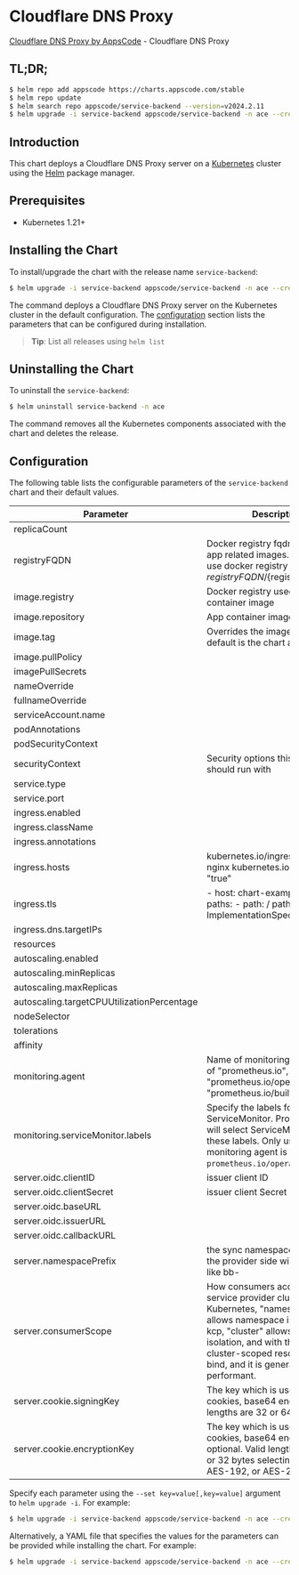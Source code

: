 # Cloudflare DNS Proxy

[Cloudflare DNS Proxy by AppsCode](https://github.com/bytebuilders) - Cloudflare DNS Proxy

## TL;DR;

```bash
$ helm repo add appscode https://charts.appscode.com/stable
$ helm repo update
$ helm search repo appscode/service-backend --version=v2024.2.11
$ helm upgrade -i service-backend appscode/service-backend -n ace --create-namespace --version=v2024.2.11
```

## Introduction

This chart deploys a Cloudflare DNS Proxy server on a [Kubernetes](http://kubernetes.io) cluster using the [Helm](https://helm.sh) package manager.

## Prerequisites

- Kubernetes 1.21+

## Installing the Chart

To install/upgrade the chart with the release name `service-backend`:

```bash
$ helm upgrade -i service-backend appscode/service-backend -n ace --create-namespace --version=v2024.2.11
```

The command deploys a Cloudflare DNS Proxy server on the Kubernetes cluster in the default configuration. The [configuration](#configuration) section lists the parameters that can be configured during installation.

> **Tip**: List all releases using `helm list`

## Uninstalling the Chart

To uninstall the `service-backend`:

```bash
$ helm uninstall service-backend -n ace
```

The command removes all the Kubernetes components associated with the chart and deletes the release.

## Configuration

The following table lists the configurable parameters of the `service-backend` chart and their default values.

|                 Parameter                  |                                                                                                                     Description                                                                                                                      |                                                                       Default                                                                       |
|--------------------------------------------|------------------------------------------------------------------------------------------------------------------------------------------------------------------------------------------------------------------------------------------------------|-----------------------------------------------------------------------------------------------------------------------------------------------------|
| replicaCount                               |                                                                                                                                                                                                                                                      | <code>1</code>                                                                                                                                      |
| registryFQDN                               | Docker registry fqdn used to pull app related images. Set this to use docker registry hosted at ${registryFQDN}/${registry}/${image}                                                                                                                 | <code>ghcr.io</code>                                                                                                                                |
| image.registry                             | Docker registry used to pull app container image                                                                                                                                                                                                     | <code>appscode</code>                                                                                                                               |
| image.repository                           | App container image                                                                                                                                                                                                                                  | <code>service-provider</code>                                                                                                                       |
| image.tag                                  | Overrides the image tag whose default is the chart appVersion.                                                                                                                                                                                       | <code>""</code>                                                                                                                                     |
| image.pullPolicy                           |                                                                                                                                                                                                                                                      | <code>IfNotPresent</code>                                                                                                                           |
| imagePullSecrets                           |                                                                                                                                                                                                                                                      | <code>[]</code>                                                                                                                                     |
| nameOverride                               |                                                                                                                                                                                                                                                      | <code>""</code>                                                                                                                                     |
| fullnameOverride                           |                                                                                                                                                                                                                                                      | <code>""</code>                                                                                                                                     |
| serviceAccount.name                        |                                                                                                                                                                                                                                                      | <code>""</code>                                                                                                                                     |
| podAnnotations                             |                                                                                                                                                                                                                                                      | <code>{}</code>                                                                                                                                     |
| podSecurityContext                         |                                                                                                                                                                                                                                                      | <code>{}</code>                                                                                                                                     |
| securityContext                            | Security options this container should run with                                                                                                                                                                                                      | <code>{"allowPrivilegeEscalation":false,"capabilities":{"drop":["ALL"]},"readOnlyRootFilesystem":true,"runAsNonRoot":true,"runAsUser":65534}</code> |
| service.type                               |                                                                                                                                                                                                                                                      | <code>ClusterIP</code>                                                                                                                              |
| service.port                               |                                                                                                                                                                                                                                                      | <code>80</code>                                                                                                                                     |
| ingress.enabled                            |                                                                                                                                                                                                                                                      | <code>false</code>                                                                                                                                  |
| ingress.className                          |                                                                                                                                                                                                                                                      | <code>""</code>                                                                                                                                     |
| ingress.annotations                        |                                                                                                                                                                                                                                                      | <code>{}</code>                                                                                                                                     |
| ingress.hosts                              | kubernetes.io/ingress.class: nginx kubernetes.io/tls-acme: "true"                                                                                                                                                                                    | <code>[]</code>                                                                                                                                     |
| ingress.tls                                | - host: chart-example.local paths: - path: / pathType: ImplementationSpecific                                                                                                                                                                        | <code>[]</code>                                                                                                                                     |
| ingress.dns.targetIPs                      |                                                                                                                                                                                                                                                      | <code>[]</code>                                                                                                                                     |
| resources                                  |                                                                                                                                                                                                                                                      | <code>{}</code>                                                                                                                                     |
| autoscaling.enabled                        |                                                                                                                                                                                                                                                      | <code>false</code>                                                                                                                                  |
| autoscaling.minReplicas                    |                                                                                                                                                                                                                                                      | <code>1</code>                                                                                                                                      |
| autoscaling.maxReplicas                    |                                                                                                                                                                                                                                                      | <code>100</code>                                                                                                                                    |
| autoscaling.targetCPUUtilizationPercentage |                                                                                                                                                                                                                                                      | <code>80</code>                                                                                                                                     |
| nodeSelector                               |                                                                                                                                                                                                                                                      | <code>{}</code>                                                                                                                                     |
| tolerations                                |                                                                                                                                                                                                                                                      | <code>[]</code>                                                                                                                                     |
| affinity                                   |                                                                                                                                                                                                                                                      | <code>{}</code>                                                                                                                                     |
| monitoring.agent                           | Name of monitoring agent (one of "prometheus.io", "prometheus.io/operator", "prometheus.io/builtin")                                                                                                                                                 | <code>""</code>                                                                                                                                     |
| monitoring.serviceMonitor.labels           | Specify the labels for ServiceMonitor. Prometheus crd will select ServiceMonitor using these labels. Only usable when monitoring agent is `prometheus.io/operator`.                                                                                  | <code>{}</code>                                                                                                                                     |
| server.oidc.clientID                       | issuer client ID                                                                                                                                                                                                                                     | <code>""</code>                                                                                                                                     |
| server.oidc.clientSecret                   | issuer client Secret                                                                                                                                                                                                                                 | <code>""</code>                                                                                                                                     |
| server.oidc.baseURL                        |                                                                                                                                                                                                                                                      | <code>"https://api.appscode.com"</code>                                                                                                             |
| server.oidc.issuerURL                      |                                                                                                                                                                                                                                                      | <code>"https://accounts.appscode.com/"</code>                                                                                                       |
| server.oidc.callbackURL                    |                                                                                                                                                                                                                                                      | <code>"https://bind.appscode.com/callback"</code>                                                                                                   |
| server.namespacePrefix                     | the sync namespace created in the provider side will be named like bb-<some-hash>                                                                                                                                                                    | <code>"ace-"</code>                                                                                                                                 |
| server.consumerScope                       | How consumers access the service provider cluster. In Kubernetes, "namespaced" allows namespace isolation. In kcp, "cluster" allows workspace isolation, and with that allows cluster-scoped resources to bind, and it is generally more performant. | <code>"Namespaced"</code>                                                                                                                           |
| server.cookie.signingKey                   | The key which is used to sign cookies, base64 encoded. Valid lengths are 32 or 64 bytes.                                                                                                                                                             | <code>""</code>                                                                                                                                     |
| server.cookie.encryptionKey                | The key which is used to encrypt cookies, base64 encoded, optional. Valid lengths are 16, 24, or 32 bytes selecting AES-128, AES-192, or AES-256.                                                                                                    | <code>""</code>                                                                                                                                     |


Specify each parameter using the `--set key=value[,key=value]` argument to `helm upgrade -i`. For example:

```bash
$ helm upgrade -i service-backend appscode/service-backend -n ace --create-namespace --version=v2024.2.11 --set replicaCount=1
```

Alternatively, a YAML file that specifies the values for the parameters can be provided while
installing the chart. For example:

```bash
$ helm upgrade -i service-backend appscode/service-backend -n ace --create-namespace --version=v2024.2.11 --values values.yaml
```
